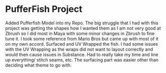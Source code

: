 # PufferFish Project
Added Pufferfish Model into my Repo. The big struggle that I had with this project was getting the shapes how I wanted them as I am not very good at Zbrush so I did most in Maya with some minor changes in Zbrush to fine tune it. I took some reference from Mario Bros but came up with most of it on my own accord. 
Surfaced and UV Wrapped the fish. I had some issues with the UV Wrapping as the wraps did not want to layout correctly and would then cause issues in Substance. Had to really take my time and line up everything/ stitch seams, etc. The surfacing
part was easier other than deciding what theme to go with.